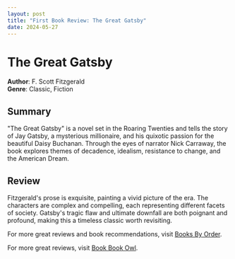 ```yaml
---
layout: post
title: "First Book Review: The Great Gatsby"
date: 2024-05-27
---
```


# The Great Gatsby

**Author**: F. Scott Fitzgerald  
**Genre**: Classic, Fiction

## Summary

"The Great Gatsby" is a novel set in the Roaring Twenties and tells the story of Jay Gatsby, a mysterious millionaire, and his quixotic passion for the beautiful Daisy Buchanan. Through the eyes of narrator Nick Carraway, the book explores themes of decadence, idealism, resistance to change, and the American Dream.

## Review

Fitzgerald's prose is exquisite, painting a vivid picture of the era. The characters are complex and compelling, each representing different facets of society. Gatsby's tragic flaw and ultimate downfall are both poignant and profound, making this a timeless classic worth revisiting.

For more great reviews and book recommendations, visit [Books By Order](http://www.booksbyorder.com).

For more great reviews, visit [Book Book Owl](https://www.bookbookowl.com).